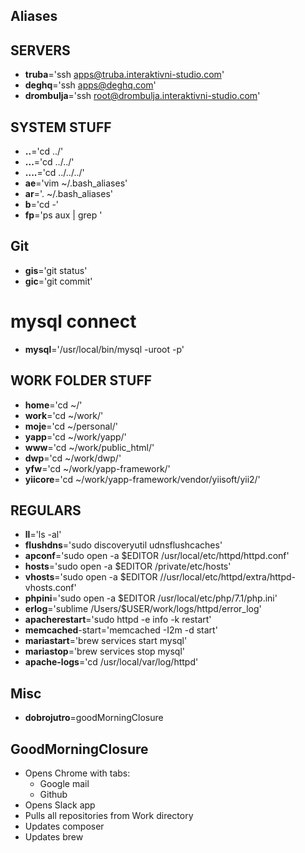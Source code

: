 Aliases
-------

## SERVERS
- **truba**='ssh apps@truba.interaktivni-studio.com'
- **deghq**='ssh apps@deghq.com'
- **drombulja**='ssh root@drombulja.interaktivni-studio.com'

## SYSTEM STUFF
- **..**='cd ../'
- **...**='cd ../../'
- **....**='cd ../../../'
- **ae**='vim ~/.bash_aliases'
- **ar**='. ~/.bash_aliases'
- **b**='cd -'
- **fp**='ps aux | grep '

## Git
- **gis**='git status'
- **gic**='git commit'

# mysql connect
- **mysql**='/usr/local/bin/mysql -uroot -p'

## WORK FOLDER STUFF
- **home**='cd ~/'
- **work**='cd ~/work/'
- **moje**='cd ~/personal/'
- **yapp**='cd ~/work/yapp/'
- **www**='cd ~/work/public_html/'
- **dwp**='cd ~/work/dwp/'
- **yfw**='cd ~/work/yapp-framework/'
- **yiicore**='cd ~/work/yapp-framework/vendor/yiisoft/yii2/'

## REGULARS
- **ll**='ls -al'
- **flushdns**='sudo discoveryutil udnsflushcaches'
- **apconf**='sudo open -a $EDITOR /usr/local/etc/httpd/httpd.conf'
- **hosts**='sudo open -a $EDITOR /private/etc/hosts'
- **vhosts**='sudo open -a $EDITOR //usr/local/etc/httpd/extra/httpd-vhosts.conf'
- **phpini**='sudo open -a $EDITOR /usr/local/etc/php/7.1/php.ini'
- **erlog**='sublime /Users/$USER/work/logs/httpd/error_log'
- **apacherestart**='sudo httpd -e info -k restart'
- **memcached**-start='memcached -I2m -d start'
- **mariastart**='brew services start mysql'
- **mariastop**='brew services stop mysql'
- **apache-logs**='cd /usr/local/var/log/httpd'

## Misc
- **dobrojutro**=goodMorningClosure

## GoodMorningClosure

- Opens Chrome with tabs:
	- Google mail
	- Github
- Opens Slack app
- Pulls all repositories from Work directory
- Updates composer
- Updates brew

